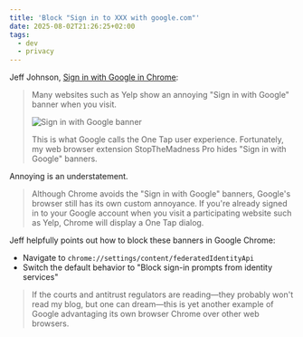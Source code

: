 ```yaml
---
title: 'Block "Sign in to XXX with google.com"'
date: 2025-08-02T21:26:25+02:00
tags:
  - dev
  - privacy
---
```


Jeff Johnson, [Sign in with Google in Chrome](https://underpassapp.com/news/2025/7/5.html):

> Many websites such as Yelp show an annoying "Sign in with Google" banner when
> you visit.
>
> ![Sign in with Google
> banner](https://underpassapp.com/news/2025/7/5-images/Safari.png)
>
> This is what Google calls the One Tap user experience. Fortunately, my web
> browser extension StopTheMadness Pro hides "Sign in with Google" banners.

Annoying is an understatement.

> Although Chrome avoids the "Sign in with Google" banners, Google's browser
> still has its own custom annoyance. If you're already signed in to your Google
> account when you visit a participating website such as Yelp, Chrome will
> display a One Tap dialog.

Jeff helpfully points out how to block these banners in Google Chrome:

- Navigate to `chrome://settings/content/federatedIdentityApi`
- Switch the default behavior to "Block sign-in prompts from identity services"

> If the courts and antitrust regulators are reading—they probably won't read my
> blog, but one can dream—this is yet another example of Google advantaging its
> own browser Chrome over other web browsers.
